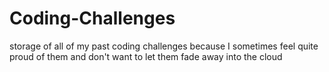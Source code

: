 # Coding-Challenges
storage of all of my past coding challenges because I sometimes feel quite proud of them and don't want to let them fade away into the cloud
